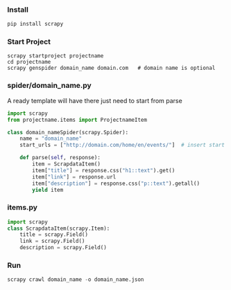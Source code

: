 ### Install
```bash
pip install scrapy
```
### Start Project
```
scrapy startproject projectname
cd projectname
scrapy genspider domain_name domain.com   # domain name is optional
```
### spider/domain_name.py
A ready template will have there just need to start from parse
```py
import scrapy
from projectname.items import ProjectnameItem

class domain_nameSpider(scrapy.Spider):
    name = "domain_name"
    start_urls = ["http://domain.com/home/en/events/"]  # insert start url

    def parse(self, response):
        item = ScrapdataItem()
        item["title"] = response.css("h1::text").get()
        item["link"] = response.url
        item["description"] = response.css("p::text").getall()
        yield item
```
### items.py
```py
import scrapy
class ScrapdataItem(scrapy.Item):
    title = scrapy.Field()
    link = scrapy.Field()
    description = scrapy.Field()
```
### Run
```py
scrapy crawl domain_name -o domain_name.json
```


